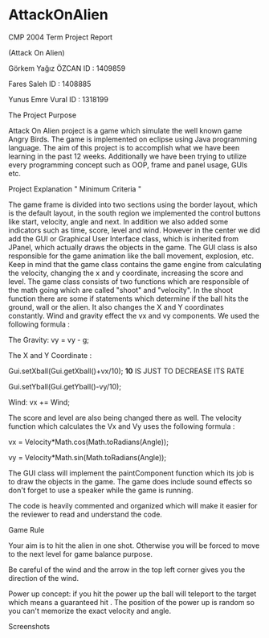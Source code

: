 # AttackOnAlien

CMP 2004 Term Project Report 

(Attack On Alien) 

 

Görkem Yağız ÖZCAN ID : 1409859 

Fares Saleh ID : 1408885 

Yunus Emre Vural ID : 1318199 

 

The Project Purpose  

Attack On Alien project is a game which simulate the well known game Angry Birds. The game is implemented on eclipse using Java programming language. The aim of this project is to accomplish what we have been learning in the past 12 weeks. Additionally we have been trying to utilize every programming concept such as OOP,  frame and panel usage, GUIs etc. 

Project Explanation " Minimum Criteria " 

The game frame is divided into two sections using the border layout, which is the default layout, in the south region we implemented the control buttons like start, velocity, angle and next. In addition we also added some indicators such as time, score, level and wind. However in the center we did add the GUI or Graphical User Interface class, which is inherited from JPanel, which actually draws the objects in the game. The GUI class is also responsible for the game animation like the ball movement, explosion, etc. Keep in mind that the game class contains the game engine from calculating the velocity, changing the x and y coordinate, increasing the score and level. The game class consists of two functions which are responsible of the math going which are called "shoot" and "velocity". In the shoot function there are some if statements which determine if the ball hits the ground, wall or the alien. It also changes the X and Y coordinates constantly. Wind and gravity effect the vx and vy components. We used the following formula : 

 

The Gravity: vy = vy - g; 

The X and Y Coordinate :  

Gui.setXball(Gui.getXball()+vx/10); **10** IS JUST TO DECREASE ITS RATE  

Gui.setYball(Gui.getYball()-vy/10); 

Wind: vx += Wind; 

 

 The score and level are also being changed there as well. The velocity function which calculates the Vx and Vy uses the following formula : 

vx = Velocity*Math.cos(Math.toRadians(Angle));  

vy = Velocity*Math.sin(Math.toRadians(Angle)); 

 

The GUI class will implement the paintComponent function which its job is to draw the objects in the game.  The game does include sound effects so don't forget to use a speaker while the game is running. 

The code is heavily commented and organized which will make it easier for the reviewer to read and understand the code. 

Game Rule  

Your aim is to hit the alien in one shot. Otherwise you will be forced to move to the next level for game balance purpose. 

Be careful of the wind and the arrow in the top left corner gives you the direction of the wind. 

Power up concept: if you hit the power up the ball will teleport to the target which means a guaranteed hit . The position of the power up is random so you can't memorize the exact velocity and angle. 

Screenshots 

 

 

 

 
